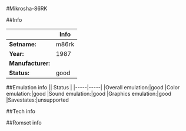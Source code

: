 #Mikrosha-86RK

##Info

||Info|
|-----|-----|
|**Setname:**|m86rk
|**Year:**|1987
|**Manufacturer:**|<unknown>
|**Status:**|good

##Emulation info
|| Status |
|-----|-----|
|Overall emulation:|good
|Color emulation:|good
|Sound emulation:|good
|Graphics emulation:|good
|Savestates:|unsupported

##Tech info

##Romset info

<!--- START OF EDITED COMMENT DO NOT TOUCH TEXT ABOVE-->
